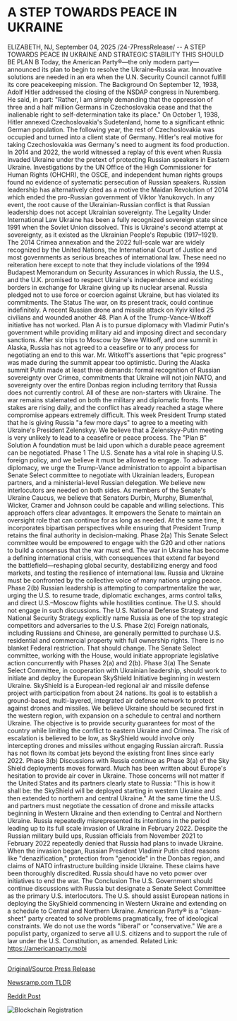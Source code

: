 # A STEP TOWARDS PEACE IN UKRAINE

ELIZABETH, NJ, September 04, 2025 /24-7PressRelease/ -- A STEP TOWARDS PEACE IN UKRAINE AND STRATEGIC STABILITY  THIS SHOULD BE PLAN B   Today, the American Party®—the only modern party—announced its plan to begin to resolve the Ukraine–Russia war. Innovative solutions are needed in an era when the U.N. Security Council cannot fulfill its core peacekeeping mission.   The Background  On September 12, 1938, Adolf Hitler addressed the closing of the NSDAP congress in Nuremberg. He said, in part: "Rather, I am simply demanding that the oppression of three and a half million Germans in Czechoslovakia cease and that the inalienable right to self-determination take its place." On October 1, 1938, Hitler annexed Czechoslovakia's Sudetenland, home to a significant ethnic German population. The following year, the rest of Czechoslovakia was occupied and turned into a client state of Germany. Hitler's real motive for taking Czechoslovakia was Germany's need to augment its food production.  In 2014 and 2022, the world witnessed a replay of this event when Russia invaded Ukraine under the pretext of protecting Russian speakers in Eastern Ukraine. Investigations by the UN Office of the High Commissioner for Human Rights (OHCHR), the OSCE, and independent human rights groups found no evidence of systematic persecution of Russian speakers.  Russian leadership has alternatively cited as a motive the Maidan Revolution of 2014 which ended the pro-Russian government of Viktor Yanukovych. In any event, the root cause of the Ukrainian-Russian conflict is that Russian leadership does not accept Ukrainian sovereignty.   The Legality Under International Law  Ukraine has been a fully recognized sovereign state since 1991 when the Soviet Union dissolved. This is Ukraine's second attempt at sovereignty, as it existed as the Ukrainian People's Republic (1917–1921).  The 2014 Crimea annexation and the 2022 full-scale war are widely recognized by the United Nations, the International Court of Justice and most governments as serious breaches of international law. These need no reiteration here except to note that they include violations of the 1994 Budapest Memorandum on Security Assurances in which Russia, the U.S., and the U.K. promised to respect Ukraine's independence and existing borders in exchange for Ukraine giving up its nuclear arsenal. Russia pledged not to use force or coercion against Ukraine, but has violated its commitments.  The Status   The war, on its present track, could continue indefinitely. A recent Russian drone and missile attack on Kyiv killed 25 civilians and wounded another 48. Plan A of the Trump-Vance-Witkoff initiative has not worked. Plan A is to pursue diplomacy with Vladimir Putin's government while providing military aid and imposing direct and secondary sanctions. After six trips to Moscow by Steve Witkoff, and one summit in Alaska, Russia has not agreed to a ceasefire or to any process for negotiating an end to this war. Mr. Witkoff's assertions that "epic progress" was made during the summit appear too optimistic.  During the Alaska summit Putin made at least three demands: formal recognition of Russian sovereignty over Crimea, commitments that Ukraine will not join NATO, and sovereignty over the entire Donbas region including territory that Russia does not currently control. All of these are non-starters with Ukraine.  The war remains stalemated on both the military and diplomatic fronts. The stakes are rising daily, and the conflict has already reached a stage where compromise appears extremely difficult. This week President Trump stated that he is giving Russia "a few more days" to agree to a meeting with Ukraine's President Zelenskyy. We believe that a Zelenskyy-Putin meeting is very unlikely to lead to a ceasefire or peace process.   The "Plan B" Solution  A foundation must be laid upon which a durable peace agreement can be negotiated.  Phase 1  The U.S. Senate has a vital role in shaping U.S. foreign policy, and we believe it must be allowed to engage. To advance diplomacy, we urge the Trump-Vance administration to appoint a bipartisan Senate Select committee to negotiate with Ukrainian leaders, European partners, and a ministerial-level Russian delegation. We believe new interlocutors are needed on both sides. As members of the Senate's Ukraine Caucus, we believe that Senators Durbin, Murphy, Blumenthal, Wicker, Cramer and Johnson could be capable and willing selections.  This approach offers clear advantages. It empowers the Senate to maintain an oversight role that can continue for as long as needed. At the same time, it incorporates bipartisan perspectives while ensuring that President Trump retains the final authority in decision-making.  Phase 2(a)  This Senate Select committee would be empowered to engage with the G20 and other nations to build a consensus that the war must end. The war in Ukraine has become a defining international crisis, with consequences that extend far beyond the battlefield—reshaping global security, destabilizing energy and food markets, and testing the resilience of international law. Russia and Ukraine must be confronted by the collective voice of many nations urging peace.  Phase 2(b)  Russian leadership is attempting to compartmentalize the war, urging the U.S. to resume trade, diplomatic exchanges, arms control talks, and direct U.S.–Moscow flights while hostilities continue. The U.S. should not engage in such discussions. The U.S. National Defense Strategy and National Security Strategy explicitly name Russia as one of the top strategic competitors and adversaries to the U.S.   Phase 2(c)  Foreign nationals, including Russians and Chinese, are generally permitted to purchase U.S. residential and commercial property with full ownership rights. There is no blanket Federal restriction. That should change. The Senate Select committee, working with the House, would initiate appropriate legislative action concurrently with Phases 2(a) and 2(b).   Phase 3(a)  The Senate Select Committee, in cooperation with Ukrainian leadership, should work to initiate and deploy the European SkyShield Initiative beginning in western Ukraine. SkyShield is a European-led regional air and missile defense project with participation from about 24 nations. Its goal is to establish a ground-based, multi-layered, integrated air defense network to protect against drones and missiles. We believe Ukraine should be secured first in the western region, with expansion on a schedule to central and northern Ukraine. The objective is to provide security guarantees for most of the country while limiting the conflict to eastern Ukraine and Crimea. The risk of escalation is believed to be low, as SkyShield would involve only intercepting drones and missiles without engaging Russian aircraft. Russia has not flown its combat jets beyond the existing front lines since early 2022.  Phase 3(b)  Discussions with Russia continue as Phase 3(a) of the Sky Shield deployments moves forward. Much has been written about Europe's hesitation to provide air cover in Ukraine. Those concerns will not matter if the United States and its partners clearly state to Russia: "This is how it shall be: the SkyShield will be deployed starting in western Ukraine and then extended to northern and central Ukraine." At the same time the U.S. and partners must negotiate the cessation of drone and missile attacks beginning in Western Ukraine and then extending to Central and Northern Ukraine.  Russia repeatedly misrepresented its intentions in the period leading up to its full scale invasion of Ukraine in February 2022. Despite the Russian military build ups, Russian officials from November 2021 to February 2022 repeatedly denied that Russia had plans to invade Ukraine. When the invasion began, Russian President Vladimir Putin cited reasons like "denazification," protection from "genocide" in the Donbas region, and claims of NATO infrastructure building inside Ukraine. These claims have been thoroughly discredited. Russia should have no veto power over initiatives to end the war.  The Conclusion   The U.S. Government should continue discussions with Russia but designate a Senate Select Committee as the primary U.S. interlocutors. The U.S. should assist European nations in deploying the SkyShield commencing in Western Ukraine and extending on a schedule to Central and Northern Ukraine.  American Party® is a "clean-sheet" party created to solve problems pragmatically, free of ideological constraints. We do not use the words "liberal" or "conservative." We are a populist party, organized to serve all U.S. citizens and to support the rule of law under the U.S. Constitution, as amended.  Related Link: https://americanparty.mobi 

---

[Original/Source Press Release](https://www.24-7pressrelease.com/press-release/526423/a-step-towards-peace-in-ukraine)
                    

[Newsramp.com TLDR](https://newsramp.com/curated-news/american-party-proposes-senate-led-plan-b-to-end-ukraine-war/5e125c7987988976d1c83db8bd48ee27) 

 



[Reddit Post](https://www.reddit.com/r/newsramp/comments/1n83mxi/american_party_proposes_senateled_plan_b_to_end/) 



![Blockchain Registration](https://cdn.newsramp.app/24-7PressRelease/qrcode/259/4/riceZxHk.webp)